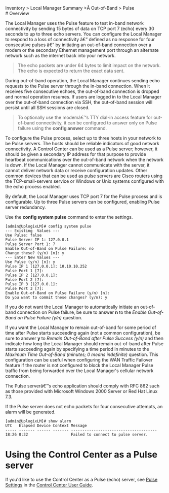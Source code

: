 <div class='ucc' />Inventory > Local Manager Summary >Â Out-of-Band > Pulse</div>
# Overview

The Local Manager uses the Pulse feature to test in-band network connectivity by sending 15 bytes of data on TCP port 7 (echo) every 30 seconds to up to three echo servers. You can configure the Local Manager to respond to a loss of connectivity â€” defined as no response for four consecutive pulses â€” by initiating an out-of-band connection over a modem or the secondary Ethernet management port through an alternate network such as the internet back into your network.

> The echo packets are under 64 bytes to limit impact on the network. The echo is expected to return the exact data sent.

During out-of-band operation, the Local Manager continues sending echo requests to the Pulse server through the in-band connection. When it receives five consecutive echoes, the out-of-band connection is dropped and normal operation resumes. If users are logged in to the Local Manager over the out-of-band connection via SSH, the out-of-band session will persist until all SSH sessions are closed.

> To optionally use the modemâ€™s TTY dial-in access feature for out-of-band connectivity, it can be configured to answer only on Pulse failure using the **config answer** command.

To configure the Pulse process, select up to three hosts in your network to be Pulse servers. The hosts should be reliable indicators of good network connectivity. A Control Center can be used as a Pulse server; however, it should be given a secondary IP address for that purpose to provide heartbeat communications over the out-of-band network when the network is down. If the Local Manager cannot communicate with the server, it cannot deliver network data or receive configuration updates. Other common devices that can be used as pulse servers are Cisco routers using the TCP-small-servers service or Windows or Unix systems configured with the echo process enabled.

By default, the Local Manager uses TCP port 7 for the Pulse process and is configurable. Up to three Pulse servers can be configured, enabling Pulse server redundancy.

Use the **config system pulse** command to enter the settings.

```
[admin@UplogixLM]# config system pulse
--- Existing  Values ---
Use Pulse: false
Pulse Server IP 1: 127.0.0.1
Pulse Server Port 1: 7
Enable Out-of-Band on Pulse Failure: no
Change these? (y/n) [n]: y
--- Enter New Values ---
Use Pulse (y/n) [n]: y
Pulse IP 1 [127.0.0.1]: 10.10.10.252
Pulse Port 1 [7]: 
Pulse IP 2 [127.0.0.1]: 
Pulse Port 2 [7]: 
Pulse IP 3 [127.0.0.1]: 
Pulse Port 3 [7]: 
Enable Out-of-Band on Pulse Failure (y/n) [n]: 
Do you want to commit these changes? (y/n): y
```

If you do not want the Local Manager to automatically initiate an out-of-band connection on Pulse failure, be sure to answer **n** to the *Enable Out-of-Band on Pulse Failure (y/n)* question.

If you want the Local Manager to remain out-of-band for some period of time after Pulse starts succeeding again (not a common configuration), be sure to answer **y** to *Remain Out-of-Band after Pulse Success (y/n)* and then indicate how long the Local Manager should remain out-of-band after Pulse starts succeeding again by specifying a time period in minutes to the *Maximum Time Out-of-Band (minutes; 0 means indefinite)* question.  This configuration can be useful when configuring the WAN Traffic Failover feature if the router is not configured to block the Local Manager Pulse traffic from being forwarded over the Local Manager's cellular network connection.

The Pulse serverâ€™s echo application should comply with RFC 862 such as those provided with Microsoft Windows 2000 Server or Red Hat Linux 7.3.

If the Pulse server does not echo packets for four consecutive attempts, an alarm will be generated.

```
[admin@UplogixLM]# show alarm
UTC   Elapsed Device Context Message 
----- ------- ------ ------- --------------------------------------
18:26 0:32                   Failed to connect to pulse server.
```

# Using the Control Center as a Pulse server

If you'd like to use the Control Center as a Pulse (echo) server, see [Pulse Settings](http://uplogix.com/docs/control-center-user-guide/managing-the-control-center/pulse-settings) in the [Control Center User Guide](http://uplogix.com/docs/control-center-user-guide).